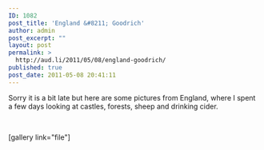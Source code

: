 ```yaml
---
ID: 1082
post_title: 'England &#8211; Goodrich'
author: admin
post_excerpt: ""
layout: post
permalink: >
  http://aud.li/2011/05/08/england-goodrich/
published: true
post_date: 2011-05-08 20:41:11
---
```

Sorry it is a bit late but here are some pictures from England, where I spent a few days looking at castles, forests, sheep and drinking cider.

&nbsp;

[gallery link="file"]

&nbsp;
